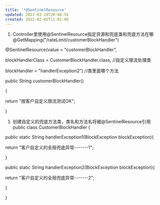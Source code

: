```yaml
---
title: '*@SentinelResource'
updated: 2022-03-28T20:08:55
created: 2022-02-02T11:02:09
---
```


1.  Controller里使用@SentinelResource指定资源和兜底类和兜底方法在哪
@GetMapping("/rateLimit/customerBlockHandler")

@SentinelResource(value = "customerBlockHandler",

blockHandlerClass = CustomerBlockHandler.class, //自定义限流处理类

blockHandler = "handlerException2") //类里面哪个方法

public String customerBlockHandler()

{

return "按客户自定义限流测试OK";

}
1.  创建自定义的兜底方法类，类名和方法名将被@SentinelResource引用
public class CustomerBlockHandler {

public static String handlerException1(BlockException blockException){

return "客户自定义的全局兜底异常-------1";

}

public static String handlerException2(BlockException blockException){

return "客户自定义的全局兜底异常-------2";

}

}

